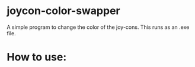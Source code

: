 # joycon-color-swapper

A simple program to change the color of the joy-cons. This runs as an .exe file.

# How to use:

